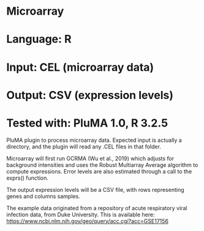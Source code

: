 # Microarray
# Language: R
# Input: CEL (microarray data)
# Output: CSV (expression levels)
# Tested with: PluMA 1.0, R 3.2.5

PluMA plugin to process microarray data.  Expected input is actually a directory, and the plugin
will read any .CEL files in that folder.

Microarray will first run GCRMA (Wu et al., 2019) which adjusts for background intensities and
uses the Robust Multiarray Average algorithm to compute expressions.  Error levels are also estimated
through a call to the exprs() function.

The output expression levels will be a CSV file, with rows representing genes and columns samples.

The example data originated from a repository of acute respiratory viral infection data, from Duke
University.  This is available here: https://www.ncbi.nlm.nih.gov/geo/query/acc.cgi?acc=GSE17156
